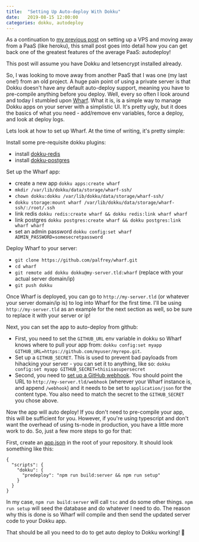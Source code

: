 ```yaml
---
title:  "Setting Up Auto-deploy With Dokku"
date:   2019-08-15 12:00:00
categories: dokku, autodeploy
---
```


As a continuation to [my previous post](https://seiyria.com/server,/dokku/2017/10/12/dokku-scaleway.html) on setting up a VPS and moving away from a PaaS (like heroku), this small post goes into detail how you can get back one of the greatest features of the average PaaS: autodeploy!



This post will assume you have Dokku and letsencrypt installed already.

So, I was looking to move away from another PaaS that I was one (my last one!) from an old project. A huge pain point of using a private server is that Dokku doesn't have any default auto-deploy support, meaning you have to pre-compile anything before you deploy. Well, every so often I look around and today I stumbled upon [Wharf](https://github.com/palfrey/wharf). What it is, is a simple way to manage Dokku apps on your server with a simplistic UI. It's pretty ugly, but it does the basics of what you need - add/remove env variables, force a deploy, and look at deploy logs.

Lets look at how to set up Wharf. At the time of writing, it's pretty simple: 

Install some pre-requisite dokku plugins:

- install [dokku-redis](https://github.com/dokku/dokku-redis)
- install [dokku-postgres](https://github.com/dokku/dokku-postgres)

Set up the Wharf app:
- create a new app `dokku apps:create wharf`
- `mkdir /var/lib/dokku/data/storage/wharf-ssh/`
- `chown dokku:dokku /var/lib/dokku/data/storage/wharf-ssh/`
- `dokku storage:mount wharf /var/lib/dokku/data/storage/wharf-ssh/:/root/.ssh`
- link redis `dokku redis:create wharf && dokku redis:link wharf wharf`
- link postgres `dokku postgres:create wharf && dokku postgres:link wharf wharf`
- set an admin password `dokku config:set wharf ADMIN_PASSWORD=somesecretpassword`

Deploy Wharf to your server:
- `git clone https://github.com/palfrey/wharf.git`
- `cd wharf`
- `git remote add dokku dokku@my-server.tld:wharf` (replace with your actual server domain/ip)
- `git push dokku`

Once Wharf is deployed, you can go to `http://my-server.tld` (or whatever your server domain/ip is) to log into Wharf for the first time. I'll be using `http://my-server.tld` as an example for the next section as well, so be sure to replace it with your server or ip!

Next, you can set the app to auto-deploy from github: 

* First, you need to set the `GITHUB_URL` env variable in dokku so Wharf knows where to pull your app from: `dokku config:set myapp GITHUB_URL=https://github.com/myuser/myrepo.git`. 
* Set up a `GITHUB_SECRET`. This is used to prevent bad payloads from hihacking your server - you can set it to anything, like so: `dokku config:set myapp GITHUB_SECRET=thisisasupersecret`
* Second, you need to [set up a GitHub webhook](https://developer.github.com/webhooks/creating/#setting-up-a-webhook). You should point the URL to `http://my-server.tld/webhook` (wherever your Wharf instance is, and append `/webhook`) and it needs to be set to `application/json` for the content type. You also need to match the secret to the `GITHUB_SECRET` you chose above.

Now the app will auto deploy! If you don't need to pre-compile your app, this will be sufficient for you. However, if you're using typescript and don't want the overhead of using ts-node in production, you have a little more work to do. So, just a few more steps to go for that:

First, create an [app.json](http://dokku.viewdocs.io/dokku/advanced-usage/deployment-tasks/) in the root of your repository. It should look something like this:

```
{
  "scripts": {
    "dokku": {
      "predeploy": "npm run build:server && npm run setup"
    }
  }
}
```

In my case, `npm run build:server` will call `tsc` and do some other things. `npm run setup` will seed the database and do whatever I need to do. The reason why this is done is so Wharf will compile and then send the updated server code to your Dokku app. 

That should be all you need to do to get auto deploy to Dokku working! 🎉


